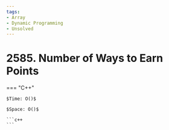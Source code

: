 ```yaml
---
tags:
- Array
- Dynamic Programming
- Unsolved
---
```



# 2585. Number of Ways to Earn Points

=== "C++"

    $Time: O()$

    $Space: O()$

    ```c++
    ```